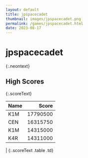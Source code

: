 ```yaml
---
layout: default
title: jpspacecadet
thumbnail: images/jpspacecadet.png
permalink: /games/jpspacecadet.html
date: 2023-08-17
---
```


# jpspacecadet 
{:.neontext}

## High Scores 
{:.scoreText}

| Name | Score | 
| :---- | ----: | 
| K1M | 17790500 | 
| CEN | 16315750 | 
| K1M | 14315000 | 
| K4R | 14311000 | 
| 
{:.scoreText .table .td}